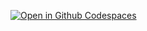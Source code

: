 [![Open in Github Codespaces](https://github.com/codespaces/badge.svg) ](https://codespaces.new/[vpittamp/109a_Final])
